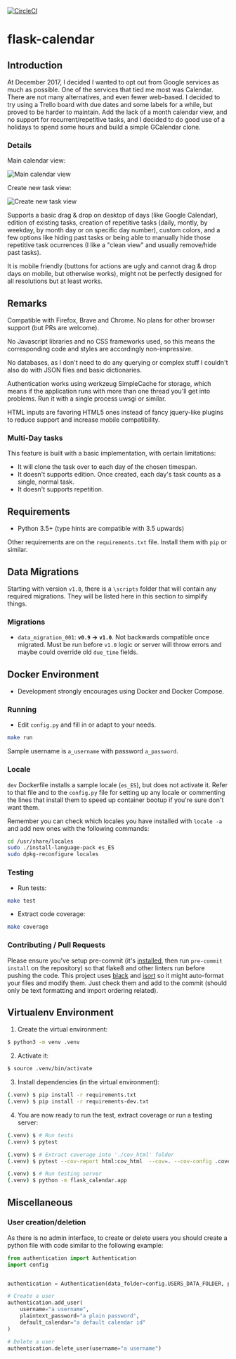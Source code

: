 [![CircleCI](https://circleci.com/gh/Kartones/flask-calendar/tree/master.svg?style=svg)](https://circleci.com/gh/Kartones/flask-calendar/tree/master)

# flask-calendar

## Introduction

At December 2017, I decided I wanted to opt out from Google services as much as possible. One of the services that tied me most was Calendar. There are not many alternatives, and even fewer web-based. I decided to try using a Trello board with due dates and some labels for a while, but proved to be harder to maintain. Add the lack of a month calendar view, and no support for recurrent/repetitive tasks, and I decided to do good use of a holidays to spend some hours and build a simple GCalendar clone.


### Details

Main calendar view:

![Main calendar view](doc/screenshot_calendar.png)

Create new task view:

![Create new task view](doc/screenshot_new_task.png)

Supports a basic drag & drop on desktop of days (like Google Calendar), edition of existing tasks, creation of repetitive tasks (daily, montly, by weekday, by month day or on specific day number), custom colors, and a few options like hiding past tasks or being able to manually hide those repetitive task ocurrences (I like a "clean view" and usually remove/hide past tasks).

It is mobile friendly (buttons for actions are ugly and cannot drag & drop days on mobile, but otherwise works), might not be perfectly designed for all resolutions but at least works.


## Remarks

Compatible with Firefox, Brave and Chrome. No plans for other browser support (but PRs are welcome).

No Javascript libraries and no CSS frameworks used, so this means the corresponding code and styles are accordingly non-impressive.

No databases, as I don't need to do any querying or complex stuff I couldn't also do with JSON files and basic dictionaries.

Authentication works using werkzeug SimpleCache for storage, which means if the application runs with more than one thread you'll get into problems. Run it with a single process uwsgi or similar.

HTML inputs are favoring HTML5 ones instead of fancy jquery-like plugins to reduce support and increase mobile compatibility.

### Multi-Day tasks

This feature is built with a basic implementation, with certain limitations:

- It will clone the task over to each day of the chosen timespan.
- It doesn't supports edition. Once created, each day's task counts as a single, normal task.
- It doesn't supports repetition.


## Requirements

- Python 3.5+ (type hints are compatible with 3.5 upwards)

Other requirements are on the `requirements.txt` file. Install them with `pip` or similar.

## Data Migrations

Starting with version `v1.0`, there is a `\scripts` folder that will contain any required migrations. They will be listed here in this section to simplify things.

### Migrations

- `data_migration_001`: **`v0.9` -> `v1.0`**. Not backwards compatible once migrated. Must be run before `v1.0` logic or server will throw errors and maybe could override old `due_time` fields.

## Docker Environment

- Development strongly encourages using Docker and Docker Compose.

### Running

- Edit `config.py` and fill in or adapt to your needs.

```bash
make run
```

Sample username is `a_username` with password `a_password`.

### Locale

`dev` Dockerfile installs a sample locale (`es_ES`), but does not activate it. Refer to that file and to the `config.py` file for setting up any locale or commenting the lines that install them to speed up container bootup if you're sure don't want them.

Remember you can check which locales you have installed with `locale -a` and add new ones with the following commands:
```bash
cd /usr/share/locales
sudo ./install-language-pack es_ES
sudo dpkg-reconfigure locales
```


### Testing

- Run tests:
```bash
make test
```

- Extract code coverage:
```bash
make coverage
```

### Contributing / Pull Requests

Please ensure you've setup pre-commit (it's [installed](https://pre-commit.com/#installation), then run `pre-commit install` on the repository) so that flake8 and other linters run before pushing the code.
This project uses [black](https://github.com/psf/black) and [isort](https://github.com/timothycrosley/isort) so it might auto-format your files and modify them. Just check them and add to the commit (should only be text formatting and import ordering related).

## Virtualenv Environment

1. Create the virtual environment:
```bash
$ python3 -m venv .venv
```

2. Activate it:
```bash
$ source .venv/bin/activate
```

3. Install dependencies (in the virtual environment):
```bash
(.venv) $ pip install -r requirements.txt
(.venv) $ pip install -r requirements-dev.txt
```

4. You are now ready to run the test, extract coverage or run a testing server:
```bash
(.venv) $ # Run tests
(.venv) $ pytest

(.venv) $ # Extract coverage into './cov_html' folder
(.venv) $ pytest --cov-report html:cov_html  --cov=. --cov-config .coveragerc

(.venv) $ # Run testing server
(.venv) $ python -m flask_calendar.app
```

## Miscellaneous

### User creation/deletion

As there is no admin interface, to create or delete users you should create a python file with code similar to the following example:

```python
from authentication import Authentication
import config


authentication = Authentication(data_folder=config.USERS_DATA_FOLDER, password_salt=config.PASSWORD_SALT)

# Create a user
authentication.add_user(
    username="a username",
    plaintext_password="a plain password",
    default_calendar="a default calendar id"
)

# Delete a user
authentication.delete_user(username="a username")
```
